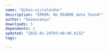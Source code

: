```yaml
---
name: "@ikun-ui/calendar"
description: "ERROR: No README data found!"
author: "baiwusanyu"
downloads: 5
dependents: 1
updated: "2025-01-24T03:48:40.013Z"
tags: 

---
```

